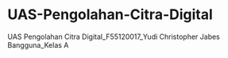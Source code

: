 # UAS-Pengolahan-Citra-Digital
UAS Pengolahan Citra Digital_F55120017_Yudi Christopher Jabes Bangguna_Kelas A
